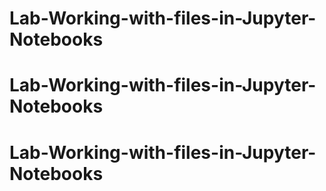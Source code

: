# Lab-Working-with-files-in-Jupyter-Notebooks
# Lab-Working-with-files-in-Jupyter-Notebooks
# Lab-Working-with-files-in-Jupyter-Notebooks
